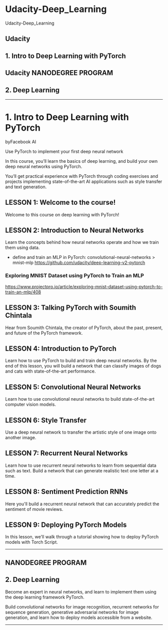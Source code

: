 # Udacity-Deep_Learning
Udacity-Deep_Learning

## Udacity

## 1. Intro to Deep Learning with PyTorch

## Udacity NANODEGREE PROGRAM

## 2. Deep Learning


-------

# 1. Intro to Deep Learning with PyTorch
byFacebook AI

Use PyTorch to implement your first deep neural network

In this course, you’ll learn the basics of deep learning, and build your own deep neural networks using PyTorch. 

You’ll get practical experience with PyTorch through coding exercises and projects implementing state-of-the-art AI applications such as style transfer and text generation.




## LESSON 1: Welcome to the course!
Welcome to this course on deep learning with PyTorch!


## LESSON 2: Introduction to Neural Networks
Learn the concepts behind how neural networks operate and how we train them using data.


- define and train an MLP in PyTorch: convolutional-neural-networks > mnist-mlp
https://github.com/udacity/deep-learning-v2-pytorch


### Exploring MNIST Dataset using PyTorch to Train an MLP
https://www.projectpro.io/article/exploring-mnist-dataset-using-pytorch-to-train-an-mlp/408

## LESSON 3: Talking PyTorch with Soumith Chintala
Hear from Soumith Chintala, the creator of PyTorch, about the past, present, and future of the PyTorch framework.


## LESSON 4: Introduction to PyTorch
Learn how to use PyTorch to build and train deep neural networks. By the end of this lesson, you will build a network that can classify images of dogs and cats with state-of-the-art performance.


## LESSON 5: Convolutional Neural Networks
Learn how to use convolutional neural networks to build state-of-the-art computer vision models.


## LESSON 6: Style Transfer
Use a deep neural network to transfer the artistic style of one image onto another image.


## LESSON 7: Recurrent Neural Networks
Learn how to use recurrent neural networks to learn from sequential data such as text. Build a network that can generate realistic text one letter at a time.


## LESSON 8: Sentiment Prediction RNNs
Here you'll build a recurrent neural network that can accurately predict the sentiment of movie reviews.


## LESSON 9: Deploying PyTorch Models
In this lesson, we'll walk through a tutorial showing how to deploy PyTorch models with Torch Script.



-------


## NANODEGREE PROGRAM
## 2. Deep Learning


Become an expert in neural networks, and learn to implement them using the deep learning framework PyTorch. 

Build convolutional networks for image recognition, recurrent networks for sequence generation, generative adversarial networks for image generation, and learn how to deploy models accessible from a website.




-------

